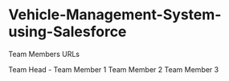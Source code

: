# Vehicle-Management-System-using-Salesforce

Team Members URLs

Team Head - 
Team Member 1 
Team Member 2
Team Member 3
